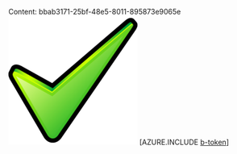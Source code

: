 Content: bbab3171-25bf-48e5-8011-895873e9065e![image](583b722d-8d32-40cc-8e6e-533ce5388e3b.png)
[AZURE.INCLUDE [b-token](650447ec-a7d3-40e1-bc61-5ff66a98b5d8.md)]
